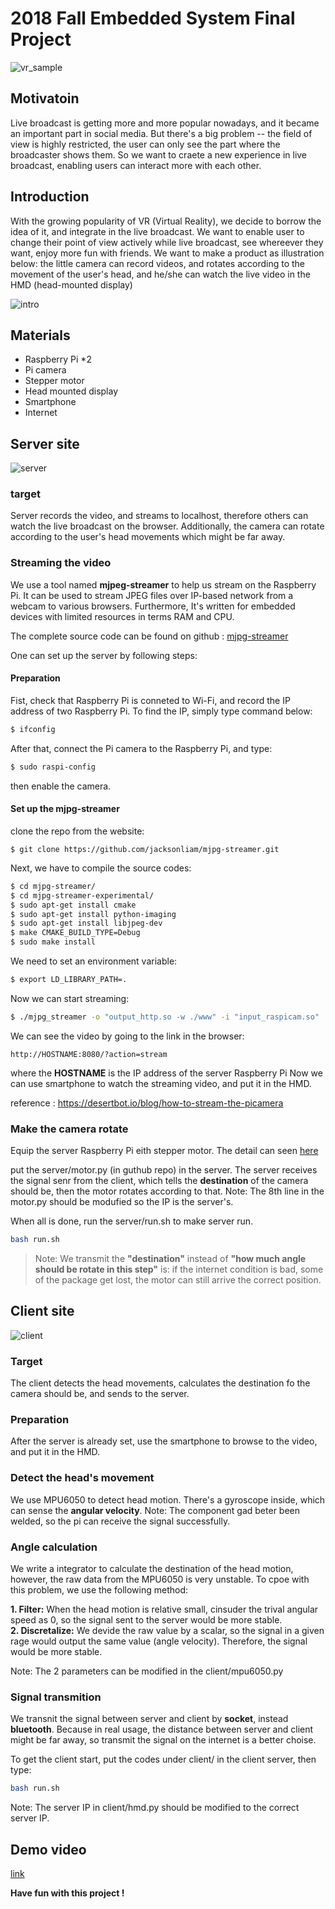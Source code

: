 # 2018 Fall Embedded System Final Project

![vr_sample](05.jpg)

## Motivatoin

  Live broadcast is getting more and more popular nowadays, and it became an important part in social media.
  But there's a big problem -- the field of view is highly restricted, the user can only see the part where the broadcaster shows them.
  So we want to craete a new experience in live broadcast, enabling users can interact more with each other.
  
## Introduction

  With the growing popularity of VR (Virtual Reality), we decide to borrow the idea of it, and integrate in the live broadcast. We want to enable user to change their point of view actively while live broadcast, see whereever they want, enjoy more fun with friends.
  We want to make a product as illustration below: the little camera can record videos, and rotates according to the movement of the user's head, and he/she can watch the live video in the HMD (head-mounted display)

![intro](17.PNG)

## Materials

* Raspberry Pi *2
* Pi camera
* Stepper motor
* Head mounted display
* Smartphone
* Internet

## Server site
![server](IMG_4104.JPG)

### target 
  Server records the video, and streams to localhost, therefore others can watch the live broadcast on the browser. Additionally, the camera can rotate according to the user's head movements which might be far away.
  
### Streaming the video
  We use a tool named **mjpeg-streamer** to help us stream on the Raspberry Pi. It can be used to stream JPEG files over IP-based network from a webcam to various browsers. Furthermore, It's written for embedded devices with limited resources  in terms RAM and CPU.

The complete source code can be found on github : [mjpg-streamer](https://github.com/jacksonliam/mjpg-streamer)

One can set up the server by following steps:

#### Preparation
   Fist, check that Raspberry Pi is conneted to Wi-Fi, and record the IP address of two Raspberry Pi.
   To find the IP, simply type command below:
   ``` bash
   $ ifconfig
   ```
   After that, connect the Pi camera to the Raspberry Pi, and type:
   ```bash
   $ sudo raspi-config
   ```
   then enable the camera. 
  
#### Set up the mjpg-streamer
   clone the repo from the website:
   ```
   $ git clone https://github.com/jacksonliam/mjpg-streamer.git
   ```
   
   Next, we have to compile the source codes:
   ```bash
   $ cd mjpg-streamer/
   $ cd mjpg-streamer-experimental/
   $ sudo apt-get install cmake
   $ sudo apt-get install python-imaging
   $ sudo apt-get install libjpeg-dev
   $ make CMAKE_BUILD_TYPE=Debug
   $ sudo make install
   ```
   
   We need to set an environment variable:
   ```bash
   $ export LD_LIBRARY_PATH=.
   ```
   
   Now we can start streaming:
   ```bash
   $ ./mjpg_streamer -o "output_http.so -w ./www" -i "input_raspicam.so"
   ```
   
   We can see the video by going to the link in the browser:
   ```
   http://HOSTNAME:8080/?action=stream
   ```
   where the **HOSTNAME** is the IP address of the server Raspberry Pi
   Now we can use smartphone to watch the streaming video, and put it in the HMD.

   reference : https://desertbot.io/blog/how-to-stream-the-picamera

### Make the camera rotate
Equip the server Raspberry Pi eith stepper motor. 
The detail can seen [here](https://blog.everlearn.tw/%E7%95%B6-python-%E9%81%87%E4%B8%8A-raspberry-pi/raspberry-pi-3-model-b-%E5%88%A9%E7%94%A8-uln2003a-28byj-48-%E9%A9%85%E5%8B%95%E6%9D%BF%E6%8E%A7%E5%88%B6%E6%AD%A5%E9%80%B2%E9%A6%AC%E9%81%94)

put the server/motor.py (in guthub repo) in the server. The server receives the signal senr from the client, which tells the **destination** of the camera should be, then the motor rotates according to that.
Note: The 8th line in the motor.py should be modufied so the IP is the server's.

When all is done, run the server/run.sh to make server run.
```bash
bash run.sh
```

> Note: We transmit the **"destination"** instead of **"how much angle should be rotate in this step"** is: if the internet condition is bad, some of the package get lost, the motor can still arrive the correct position.
   
   
## Client site
![client](IMG_4097.JPG)
### Target
   The client detects the head movements, calculates the destination fo the camera should be, and sends to the server.
   
### Preparation
  After the server is already set, use the smartphone to browse to the video, and put it in the HMD.
  
### Detect the head's movement
  We use MPU6050 to detect head motion. There's a gyroscope inside, which can sense the **angular velocity**.
  Note: The component gad beter been welded, so the pi can receive the signal successfully.
  
### Angle calculation
  We write a integrator to calculate the destination of the head motion, however, the raw data from the MPU6050 is very unstable. To cpoe with this problem, we use the following method:

**1. Filter:**
When the head motion is relative small, cinsuder the trival angular speed as 0, so the signal sent to the server would be more stable.    
**2. Discretalize:**
We devide the raw value by a scalar, so the signal in a given rage would output the same value (angle velocity). Therefore, the signal would be more stable.

Note: The 2 parameters can be modified in the client/mpu6050.py

### Signal transmition
  We transnit the signal between server and client by **socket**, instead **bluetooth**. Because in real usage, the distance between server and client might be far away, so transmit the signal on the internet is a better choise.

To get the client start, put the codes under client/ in the client server, then type:
```bash
bash run.sh
```
Note: The server IP in client/hmd.py should be modified to the correct server IP.
   
## Demo video
[link](https://www.youtube.com/watch?v=-KDOYl6tp2Y&feature=share)

**Have fun with this project !**
